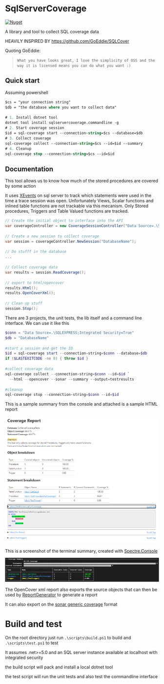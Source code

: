 # SqlServerCoverage
[![Nuget](https://img.shields.io/nuget/v/sqlservercoverage.commandline?label=sql-coverage&style=for-the-badge)](https://www.nuget.org/packages/SqlServerCoverage.CommandLine)

A library and tool to collect SQL coverage data

HEAVILY INSPIRED BY https://github.com/GoEddie/SQLCover

Quoting GoEddie:
> `What you have looks great, I love the simplicity of OSS and the way it is licensed means you can do what you want :)`

## Quick start
Assuming powershell
```ps
$cs = "your connection string"
$db = "the database where you want to collect data"

# 1. Install dotnet tool
dotnet tool install sqlservercoverage.commandline -g
# 2. Start coverage session
$id = sql-coverage start --connection-string=$cs --database=$db
# 3. Collect coverage
sql-coverage collect --connection-string=$cs --id=$id --summary
# 4. Cleanup
sql-coverage stop --connection-string=$cs --id=$id
```
## Documentation

This tool allows us to know how much of the stored procedures are covered by some action

It uses [XEvents](https://docs.microsoft.com/en-us/sql/relational-databases/extended-events/extended-events) on sql server to track which statements were used in the time a trace session was open.
Unfortunately Views, Scalar functions and inlined table functions are not trackable via this mecanism. Only Stored procedures, Triggers and Table Valued functions are tracked.

```cs
// Create the initial object to interface into the API
var coverageController = new CoverageSessionController("Data Source=.\SQLEXPRESS;Integrated Security=True");

// Create a new session to collect coverage
var session = coverageController.NewSession("DatabaseName");

// Do stufff in the database
...

// Collect coverage data
var results = session.ReadCoverage();

// export to html/opencover
results.Html();
results.OpenCoverXml();

// Clean up stuff
session.Stop();
```

There are 3 projects, the unit tests, the lib itself and a command line interface. We can use it like this

```powershell
$conn = "Data Source=.\SQLEXPRESS;Integrated Security=True"
$db = "DatabaseName"

#start a session and get the ID
$id = sql-coverage start --connection-string=$conn --database=$db
if ($LASTEXITCODE -ne 0) { throw $id }

#collect coverage data
sql-coverage collect --connection-string=$conn --id=$id `
  --html --opencover --sonar --summary --output=testresults

#cleanup
sql-coverage stop --connection-string=$conn --id=$id
```

This is a sample summary from the console and attached is a sample HTML report

![Screenshot](./screenshots/htmlReport.png)

This is a screenshot of the terminal summary, created with [Spectre.Console](https://spectreconsole.net/)

![Screenshot](./screenshots/terminalSummary.png)

The OpenCover xml report also exports the source objects that can then be used by [ReportGenerator](https://danielpalme.github.io/ReportGenerator/) to generate a report

It can also export on the [sonar generic coverage](https://docs.sonarqube.org/latest/analysis/generic-test/) format

# Build and test
On the root directory just run `.\scripts\build.ps1` to build and `.\scripts\test.ps1` to test

It assumes .net>=5.0 and an SQL server instance available at localhost with integrated security

the build script will pack and install a local dotnet tool

the test script will run the unit tests and also test the commandline interface
